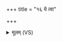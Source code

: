 +++
title = "१६ ये त्वा"

+++
<details><summary>मूलम् (VS)</summary>

ये त्वा॑ श्वे॒ता अजै॑श्रव॒सो हार्यो॑ यु॒ञ्जन्ति॒ दक्षि॑णम्। पूर्वा॒ नम॑स्य दे॒वानां॒ बिभ्र॑दिन्द्र महीयते ॥
</details>